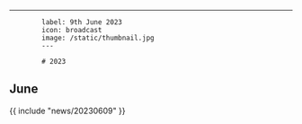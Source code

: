 ---
            label: 9th June 2023
            icon: broadcast
            image: /static/thumbnail.jpg
            ---

            # 2023
## June

{{ include "news/20230609" }}